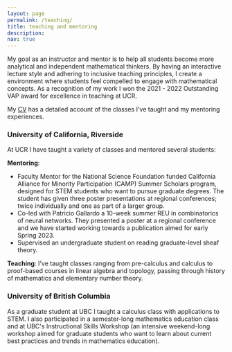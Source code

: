 ```yaml
---
layout: page
permalink: /teaching/
title: teaching and mentoring
description: 
nav: true
---
```

My goal as an instructor and mentor is to help all students become more analytical and independent mathematical thinkers. By having an interactive lecture style and adhering to inclusive teaching principles, I create a environment where students feel compelled to engage with mathematical concepts. As a recognition of my work I won the 2021 - 2022 Outstanding VAP award for excellence in teaching at UCR.

My <a href="{{ '/assets/pdf/CV-JavierGA.pdf' | relative_url }}" target="_blank">CV</a> has a detailed account of the classes I've taught and my mentoring experiences.

<h3>University of California, Riverside</h3>
At UCR I have taught a variety of classes and mentored several students:<br>
   
   <b>Mentoring</b>:<br>
   <ul>
       <li>Faculty Mentor for the National Science Foundation funded California Alliance for Minority Participation (CAMP) Summer Scholars program, designed for STEM students who want to pursue graduate degrees. The student has given three poster presentations at regional conferences; twice individually and one as part of a larger group.</li>
       <li>Co-led with Patricio Gallardo a 10-week summer REU in combinatorics of neural networks. They presented a poster at a regional conference and we have started working towards a publication aimed for early Spring 2023.</li>
       <li>Supervised an undergraduate student on reading graduate-level sheaf theory.</li>
</ul>

   <b>Teaching</b>: I've taught classes ranging from pre-calculus and calculus to proof-based courses in linear algebra and topology, passing through history of mathematics and elementary number theory.<br>

<h3>University of British Columbia</h3>
  As a graduate student at UBC I taught a calculus class with applications to STEM. I also participated in a semester-long mathematics education class and at UBC's Instructional Skills Workshop (an intensive weekend-long workshop aimed for graduate students who want to learn about current best practices and trends in mathematics education). 